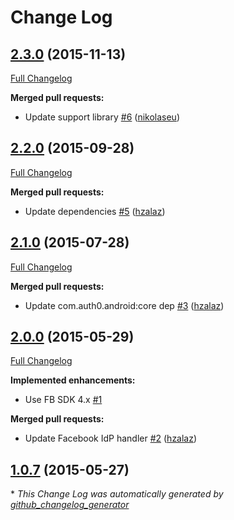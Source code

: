 # Change Log

## [2.3.0](https://github.com/auth0/Lock-Facebook.Android/tree/2.3.0) (2015-11-13)
[Full Changelog](https://github.com/auth0/Lock-Facebook.Android/compare/2.2.0...2.3.0)

**Merged pull requests:**

- Update support library [\#6](https://github.com/auth0/Lock-Facebook.Android/pull/6) ([nikolaseu](https://github.com/nikolaseu))

## [2.2.0](https://github.com/auth0/Lock-Facebook.Android/tree/2.2.0) (2015-09-28)
[Full Changelog](https://github.com/auth0/Lock-Facebook.Android/compare/2.1.0...2.2.0)

**Merged pull requests:**

- Update dependencies [\#5](https://github.com/auth0/Lock-Facebook.Android/pull/5) ([hzalaz](https://github.com/hzalaz))

## [2.1.0](https://github.com/auth0/Lock-Facebook.Android/tree/2.1.0) (2015-07-28)
[Full Changelog](https://github.com/auth0/Lock-Facebook.Android/compare/2.0.0...2.1.0)

**Merged pull requests:**

- Update com.auth0.android:core dep [\#3](https://github.com/auth0/Lock-Facebook.Android/pull/3) ([hzalaz](https://github.com/hzalaz))

## [2.0.0](https://github.com/auth0/Lock-Facebook.Android/tree/2.0.0) (2015-05-29)
[Full Changelog](https://github.com/auth0/Lock-Facebook.Android/compare/1.0.7...2.0.0)

**Implemented enhancements:**

- Use FB SDK 4.x [\#1](https://github.com/auth0/Lock-Facebook.Android/issues/1)

**Merged pull requests:**

- Update Facebook IdP handler [\#2](https://github.com/auth0/Lock-Facebook.Android/pull/2) ([hzalaz](https://github.com/hzalaz))

## [1.0.7](https://github.com/auth0/Lock-Facebook.Android/tree/1.0.7) (2015-05-27)


\* *This Change Log was automatically generated by [github_changelog_generator](https://github.com/skywinder/Github-Changelog-Generator)*